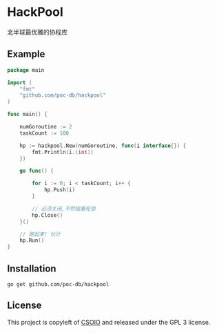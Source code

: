 # HackPool

北半球最优雅的协程库

## Example


```go
package main

import (
	"fmt"
	"github.com/poc-db/hackpool"
)

func main() {

	numGoroutine := 2
	taskCount := 100

	hp := hackpool.New(numGoroutine, func(i interface{}) {
		fmt.Println(i.(int))
	})

	go func() {

		for i := 0; i < taskCount; i++ {
			hp.Push(i)
		}

		// 必须关闭,不然阻塞死锁
		hp.Close()
	}()

	// 跑起来! 伙计
	hp.Run()
}
```

## Installation

    go get github.com/poc-db/hackpool

## License

This project is copyleft of [CSOIO](http://www.csoio.com/) and released under the GPL 3 license.

